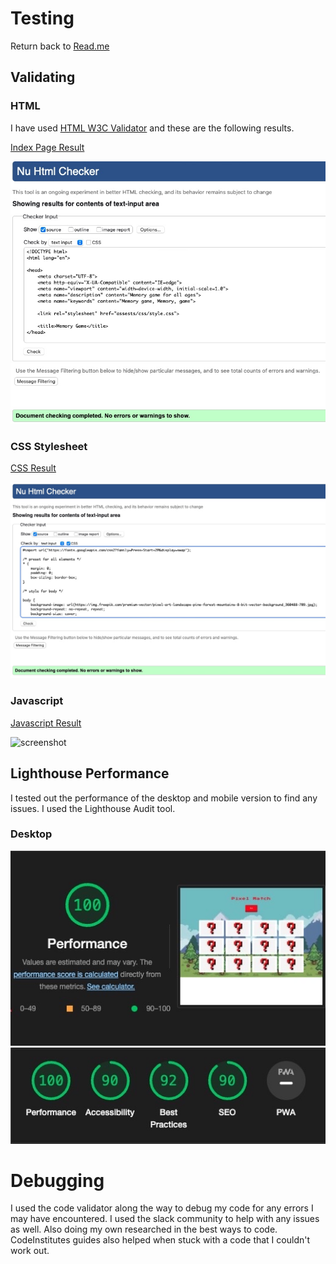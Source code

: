 # Testing

Return back to [Read.me](https://github.com/AdamWeaver94/project_2/blob/main/README.md)

## Validating

### HTML

I have used [HTML W3C Validator](https://validator.w3.org/nu/#textarea) and these are the following results.

[Index Page Result](https://github.com/AdamWeaver94/project_2/blob/main/index.html)

![screenshot](assests/docs/index-validator-html.jpeg)

### CSS Stylesheet

[CSS Result](https://github.com/AdamWeaver94/project_2/blob/main/assests/css/style.css)

![screenshot](assests/docs/css-validator.jpeg)

### Javascript 

[Javascript Result](https://github.com/AdamWeaver94/project_2/blob/main/assests/js/script.js)

![screenshot]()

## Lighthouse Performance

I tested out the performance of the desktop and mobile version to find any issues. I used the Lighthouse Audit tool.

### Desktop

![screenshot](assests/docs/lighthouse-overall.jpeg)
![screenshot](assests/docs/lighthouse-performance.jpeg)


# Debugging

I used the code validator along the way to debug my code for any errors I may have encountered. I used the slack community to help with any issues as well. Also doing my own researched in the best ways to code.
CodeInstitutes guides also helped when stuck with a code that I couldn't work out. 